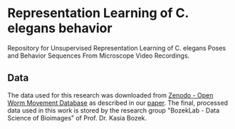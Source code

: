 # Representation Learning of C. elegans behavior
Repository for Unsupervised Representation Learning of C. elegans Poses and Behavior Sequences From Microscope Video Recordings.

## Data
The data used for this research was downloaded from [Zenodo - Open Worm Movement Database](https://zenodo.org/communities/open-worm-movement-database) as described in our [paper](https://doi.org/10.1101/2025.02.14.638285).
The final, processed data used in this work is stored by the research group "BozekLab - Data Science of Bioimages" of Prof. Dr. Kasia Bozek.
